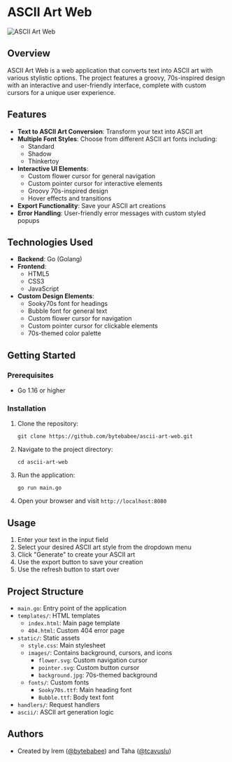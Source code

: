 # ASCII Art Web

![ASCII Art Web](ascii-art-web-exportfile/static/images/brand.png)

## Overview

ASCII Art Web is a web application that converts text into ASCII art with various stylistic options. The project features a groovy, 70s-inspired design with an interactive and user-friendly interface, complete with custom cursors for a unique user experience.

## Features

- **Text to ASCII Art Conversion**: Transform your text into ASCII art
- **Multiple Font Styles**: Choose from different ASCII art fonts including:
  - Standard
  - Shadow
  - Thinkertoy
- **Interactive UI Elements**:
  - Custom flower cursor for general navigation
  - Custom pointer cursor for interactive elements
  - Groovy 70s-inspired design
  - Hover effects and transitions
- **Export Functionality**: Save your ASCII art creations
- **Error Handling**: User-friendly error messages with custom styled popups

## Technologies Used

- **Backend**: Go (Golang)
- **Frontend**: 
  - HTML5
  - CSS3
  - JavaScript
- **Custom Design Elements**:
  - Sooky70s font for headings
  - Bubble font for general text
  - Custom flower cursor for navigation
  - Custom pointer cursor for clickable elements
  - 70s-themed color palette

## Getting Started

### Prerequisites

- Go 1.16 or higher

### Installation

1. Clone the repository:
   ```
   git clone https://github.com/bytebabee/ascii-art-web.git
   ```

2. Navigate to the project directory:
   ```
   cd ascii-art-web
   ```

3. Run the application:
   ```
   go run main.go
   ```

4. Open your browser and visit `http://localhost:8080`

## Usage

1. Enter your text in the input field
2. Select your desired ASCII art style from the dropdown menu
3. Click "Generate" to create your ASCII art
4. Use the export button to save your creation
5. Use the refresh button to start over

## Project Structure

- `main.go`: Entry point of the application
- `templates/`: HTML templates
  - `index.html`: Main page template
  - `404.html`: Custom 404 error page
- `static/`: Static assets
  - `style.css`: Main stylesheet
  - `images/`: Contains background, cursors, and icons
    - `flower.svg`: Custom navigation cursor
    - `pointer.svg`: Custom button cursor
    - `background.jpg`: 70s-themed background
  - `fonts/`: Custom fonts
    - `Sooky70s.ttf`: Main heading font
    - `Bubble.ttf`: Body text font
- `handlers/`: Request handlers
- `ascii/`: ASCII art generation logic

## Authors

- Created by Irem ([@bytebabee](https://github.com/bytebabee)) and Taha ([@tcavuslu](https://github.com/tcavuslu)) 